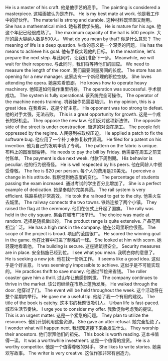He is a master of his craft. 他是他手艺的高手。
The painting is considered a masterpiece. 这幅画被认为是杰作。
He is my best mate at work. 他是我工作中的好伙伴。
The material is strong and durable. 这种材料既坚固又耐用。
She has a mathematical mind. 她有着数学头脑。
He is mature for his age. 他这个年纪已经很成熟了。
The maximum capacity of the hall is 500 people. 大厅的最大容纳人数是500人。
What do you mean by that? 你是什么意思？
The meaning of life is a deep question. 生命的意义是一个深奥的问题。
He has the means to achieve his goal. 他有手段实现他的目标。
In the meantime, let's prepare the next step. 与此同时，让我们准备下一步。
Meanwhile, we will wait for their response. 与此同时，我们将等待他们的回应。
We need to measure the length of the room. 我们需要测量房间的长度。
The store has an opening for a new manager. 这家店有一个新经理的职位空缺。
She loves attending the opera. 她喜欢看歌剧。
He knows how to operate heavy machinery. 他知道如何操作重型机器。
The operation was successful. 手术很成功。
The system is fully operational. 该系统完全可操作。
The operator of the machine needs training. 机器操作员需要培训。
In my opinion, this is a great idea. 在我看来，这是个好主意。
His opponent was too strong to defeat. 他的对手太强，无法击败。
This is a great opportunity for growth. 这是一个成长的好机会。
They oppose the new law. 他们反对这项新法律。
The opposite side of the street is under construction. 街道的对面在施工。
The people felt oppressed by the regime. 人民感到被政权压迫。
He applied a patch to fix the software bug. 他应用了一个补丁来修复软件漏洞。
He filed for a patent on his invention. 他为自己的发明申请了专利。
The pattern on the fabric is unique. 布料上的图案很独特。
He needs to pay the bill by Friday. 他需要在周五之前支付账单。
The payment is due next week. 付款下周到期。
His behavior is peculiar. 他的行为很奇怪。
He is well respected by his peers. 他在同龄人中很受尊敬。
The fee is $20 per person. 每个人的费用是20美元。
I perceive a change in his attitude. 我察觉到他态度的变化。
The percentage of students passing the exam increased. 通过考试的学生百分比增加了。
She is a perfect example of dedication. 她是奉献的完美典范。
The rail system is very efficient. 铁路系统非常高效。
He took the railroad to get to the city. 他乘火车去城里。
The railway connects the two towns. 铁路连接了两个小镇。
They raised the flag at the ceremony. 他们在仪式上升起了国旗。
The rally was held in the city square. 集会在城市广场举行。
The choice was made at random. 选择是随机做出的。
The product range is quite extensive. 产品范围相当广泛。
He has a high rank in the company. 他在公司里职位很高。
The scope of the project is broad. 项目的范围很广。
He scored the winning goal in the game. 他在比赛中打进了制胜的一球。
She looked at him with scorn. 她轻蔑地看着他。
The building is secure. 这座建筑很安全。
Security measures are in place. 安全措施已经到位。
I see what you mean. 我明白你的意思了。
He is seeking a new job. 他在找一份新工作。
It seems like a good idea. 这似乎是个好主意。
It was seemingly impossible to achieve. 这似乎是不可能实现的。
He practices thrift to save money. 他通过节俭来省钱。
The roller coaster gave him a thrill. 过山车让他感到刺激。
The company continues to thrive in the market. 该公司继续在市场上蓬勃发展。
He walked through the door. 他穿过了门。
The event will be held throughout the week. 这个活动将在整个星期内举行。
He gave me a useful tip. 他给了我一个有用的建议。
The title of the book is catchy. 这本书的标题很吸引人。
Urban life is fast-paced. 城市生活节奏快。
I urge you to consider my offer. 我敦促你考虑我的提议。
This is an urgent matter. 这是一个紧急的问题。
They plan to utilize the resources. 他们计划利用这些资源。
She gave an utter refusal. 她完全拒绝了。
I wonder what will happen next. 我想知道接下来会发生什么。
They worship their ancestors. 他们崇拜他们的祖先。
This book is worth reading. 这本书值得一读。
It was a worthwhile investment. 这是一个值得的投资。
He is a worthy competitor. 他是一个值得尊敬的对手。
She likes to write stories. 她喜欢写故事。
The writer is very creative. 这位作家非常有创造力。
